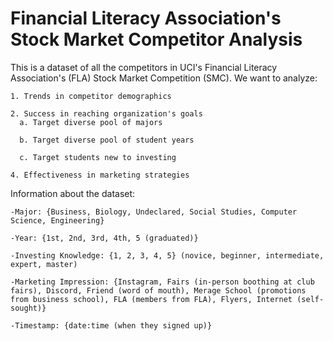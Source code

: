 
# Financial Literacy Association's Stock Market Competitor Analysis

This is a dataset of all the competitors in UCI's Financial Literacy Association's (FLA) Stock Market Competition (SMC). We want to analyze:
    
    1. Trends in competitor demographics
    
    2. Success in reaching organization's goals
      a. Target diverse pool of majors

      b. Target diverse pool of student years
    
      c. Target students new to investing
    
    4. Effectiveness in marketing strategies

Information about the dataset:

    -Major: {Business, Biology, Undeclared, Social Studies, Computer Science, Engineering}
  
    -Year: {1st, 2nd, 3rd, 4th, 5 (graduated)}
  
    -Investing Knowledge: {1, 2, 3, 4, 5} (novice, beginner, intermediate, expert, master)
  
    -Marketing Impression: {Instagram, Fairs (in-person boothing at club fairs), Discord, Friend (word of mouth), Merage School (promotions from business school), FLA (members from FLA), Flyers, Internet (self-sought)}
  
    -Timestamp: {date:time (when they signed up)}

